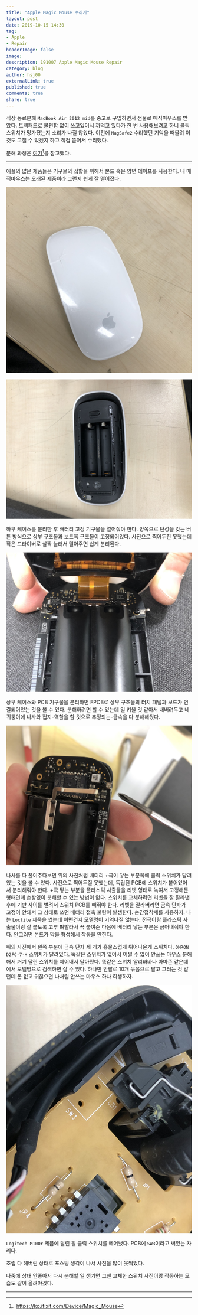 ```yaml
---
title: "Apple Magic Mouse 수리기"
layout: post
date: 2019-10-15 14:30
tag:
- Apple
- Repair
headerImage: false
image: 
description: 191007 Apple Magic Mouse Repair
category: blog
author: hsj00
externalLink: true
published: true
comments: true
share: true
---
```


직장 동료분께 `MacBook Air 2012 mid`를 중고로 구입하면서 선물로 매직마우스를 받았다. 트랙패드로 불편함 없이 쓰고있어서 까먹고 있다가 한 번 사용해보려고 하니 클릭 스위치가 망가졌는지 소리가 나질 않았다. 이전에 `MagSafe2` 수리했던 기억을 떠올려 이것도 고칠 수 있겠지 하고 직접 뜯어서 수리했다.

분해 과정은 [여기][][^1]를 참고했다.

----------

애플의 많은 제품들은 기구물의 접합을 위해서 본드 혹은 양면 테이프를 사용한다. 내 매직마우스는 오래된 제품이라 그런지 쉽게 잘 떨어졌다.

![마우스](/assets/images/posts/2019-10-15/mouse.jpeg)

![하부 케이스 분해](/assets/images/posts/2019-10-15/tear01.jpeg)

하부 케이스를 분리한 후 배터리 고정 기구물을 열어줘야 한다. 양쪽으로 탄성을 갖는 버튼 방식으로 상부 구조물과 보드쪽 구조물이 고정되어있다. 사진으로 찍어두진 못했는데 작은 드라이버로 살짝 눌러서 밀어주면 쉽게 분리된다.

![상부 케이스 분리](/assets/images/posts/2019-10-15/tear02.jpeg)

상부 케이스와 PCB 기구물을 분리하면 FPCB로 상부 구조물의 터치 패널과 보드가 연결되어있는 것을 볼 수 있다. 분해하려면 할 수 있는데 일 키울 것 같아서 내버려두고 네 귀퉁이에 나사와 접지-역할을 할 것으로 추정되는-금속을 다 분해해줬다.

![PCB 분리](/assets/images/posts/2019-10-15/tear03.jpeg)

나사를 다 풀어주다보면 위의 사진처럼 배터리 +극이 닿는 부분쪽에 클릭 스위치가 달려있는 것을 볼 수 있다. 사진으로 찍어두질 못했는데, 독립된 PCB에 스위치가 붙어있어서 분리해줘야 한다. +극 닿는 부분을 플라스틱 사출물을 리벳 형태로 녹여서 고정해둔 형태인데 손상없이 분해할 수 있는 방법이 없다. 스위치를 교체하려면 리벳을 잘 잘라낸 후에 기판 사이를 벌려서 스위치 PCB를 빼줘야 한다. 리벳을 잘라버리면 금속 단자가 고정이 안돼서 그 상태로 쓰면 배터리 접촉 불량이 발생한다. 순간접착제를 사용하자. 나는 `Loctite` 제품을 썼는데 어떤건지 모델명이 기억나질 않는다. 전극이랑 플라스틱 사출물이랑 잘 붙도록 고루 펴발라서 꾹 붙여준 다음에 배터리 닿는 부분은 긁어내줘야 한다. 안그러면 본드가 막을 형성해서 작동을 안한다.

위의 사진에서 왼쪽 부분에 금속 단자 세 개가 흉물스럽게 튀어나온게 스위치다. `OMRON D2FC-7-H` 스위치가 달려있다. 똑같은 스위치가 없어서 어쩔 수 없이 안쓰는 마우스 분해해서 거기 달린 스위치를 떼어내서 달아줬다. 똑같은 스위치 알리바바나 아마존 같은데에서 모델명으로 검색하면 살 수 있다. 하나만 안팔로 10개 묶음으로 팔고 그러는 것 같던데 돈 없고 귀찮으면 나처럼 안쓰는 마우스 하나 희생하자.

![switch 분리](/assets/images/posts/2019-10-15/switch.jpeg)

`Logitech M100r` 제품에 달린 휠 클릭 스위치를 떼어냈다. PCB에 `SW3`이라고 써있는 자리다.

조립 다 해버린 상태로 포스팅 생각이 나서 사진을 많이 못찍었다.

나중에 상태 안좋아서 다시 분해할 일 생기면 그땐 교체한 스위치 사진이랑 작동하는 모습도 같이 올려야겠다.

----------
[^1]: https://ko.ifixit.com/Device/Magic_Mouse

[여기]: <https://ko.ifixit.com/Device/Magic_Mouse>
